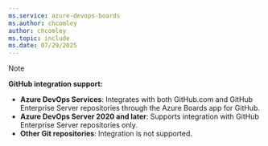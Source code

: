 ```yaml
---
ms.service: azure-devops-boards
ms.author: chcomley
author: chcomley
ms.topic: include
ms.date: 07/29/2025
---
```


> [!NOTE]   
> **GitHub integration support:**
> - **Azure DevOps Services**: Integrates with both GitHub.com and GitHub Enterprise Server repositories through the Azure Boards app for GitHub.
> - **Azure DevOps Server 2020 and later**: Supports integration with GitHub Enterprise Server repositories only.
> - **Other Git repositories**: Integration is not supported.
 